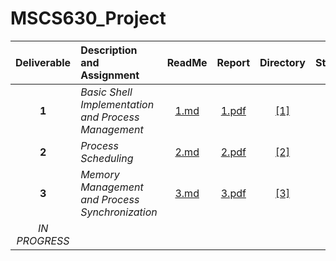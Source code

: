 # MSCS630_Project


| Deliverable | Description and Assignment | ReadMe | Report | Directory | Status | Completed |
| :--------: | :-------- | :--------: |:--------: | :--------: | :--------: |--------: |
| **1** | *Basic Shell Implementation and Process Management* | [1.md](./src/1/1.md) | [ 1.pdf ](./reports/1.pdf) | [[1]](./src/1/)|  :white_check_mark: | 01/19/2025 |
| **2** | *Process Scheduling* | [2.md](./src/2/2.md) | [ 2.pdf ](./reports/2.pdf) | [[2]](./src/2/)|  :white_check_mark: | 02/01/2025 | 
| **3** | *Memory Management and Process Synchronization* | [3.md](./src/3/3.md) | [ 3.pdf ](./reports/3.pdf) | [[3]](./src/3/)|  :white_check_mark: | 02/16/2025 | 
| *IN PROGRESS*  
